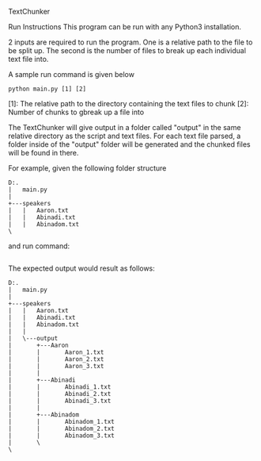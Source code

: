TextChunker

Run Instructions
This program can be run with any Python3 installation.

2 inputs are required to run the program. One is a relative path to the file to be split up. The second is the number of files to break up each individual text file into.

A sample run command is given below

```python main.py [1] [2]```

[1]: The relative path to the directory containing the text files to chunk
[2]: Number of chunks to gbreak up a file into

The TextChunker will give output in a folder called "output" in the same relative directory as the script and text files. For each text file parsed, a folder inside of the "output" folder will be generated and the chunked files will be found in there.

For example, given the following folder structure

```
D:.
|   main.py
|   
+---speakers
|   |   Aaron.txt
|   |   Abinadi.txt
|   |   Abinadom.txt
\

```
and run command:

```python main.py "speakers\" 3

```

The expected output would result as follows:

```
D:.
|   main.py
|           
+---speakers
|   |   Aaron.txt
|   |   Abinadi.txt
|   |   Abinadom.txt
|   |   
|   \---output
|       +---Aaron
|       |       Aaron_1.txt
|       |       Aaron_2.txt
|       |       Aaron_3.txt
|       |       
|       +---Abinadi
|       |       Abinadi_1.txt
|       |       Abinadi_2.txt
|       |       Abinadi_3.txt
|       |       
|       +---Abinadom
|       |       Abinadom_1.txt
|       |       Abinadom_2.txt
|       |       Abinadom_3.txt
|       \       
\
```
